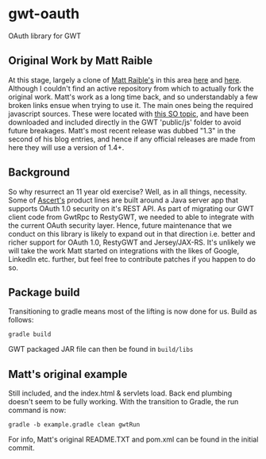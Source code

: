 # gwt-oauth

OAuth library for GWT

## Original Work by Matt Raible
At this stage, largely a clone of [Matt Raible's](https://twitter.com/mraible) in this area [here](https://raibledesigns.com/rd/entry/implementing_oauth_with_gwt) and [here](https://raibledesigns.com/rd/entry/gwt_oauth_and_linkedin_apis). Although I couldn't find an active repository from which to actually fork the original work. Matt's work as a long time back, and so understandably a few broken links ensue when trying to use it. The main ones being the required javascript sources. These were located with [this SO topic](https://stackoverflow.com/questions/37183524/http-oauth-googlecode-com-svn-code-javascript-oauth-js-is-down-please-provide), and have been downloaded and included directly in the GWT 'public/js' folder to avoid future breakages. Matt's most recent release was dubbed "1.3" in the second of his blog entries, and hence if any official releases are made from here they will use a version of 1.4+.

## Background
So why resurrect an 11 year old exercise? Well, as in all things, necessity. Some of [Ascert's](https://ascert.com) product lines are built around a Java server app that supports OAuth 1.0 security on it's REST API. As part of migrating our GWT client code from GwtRpc to RestyGWT, we needed to able to integrate with the current OAuth security layer. Hence, future maintenance that we conduct on this library is likely to expand out in that direction i.e. better and richer support for OAuth 1.0, RestyGWT and Jersey/JAX-RS. It's unlikely we will take the work Matt started on integrations with the likes of Google, LinkedIn etc. further, but feel free to contribute patches if you happen to do so.

## Package build

Transitioning to gradle means most of the lifting is now done for us. Build as follows:

```
gradle build
```

GWT packaged JAR file can then be found in `build/libs`

## Matt's original example

Still included, and the index.html & servlets load. Back end plumbing doesn't seem to be fully working. With the transition to Gradle, the run command is now:

```
gradle -b example.gradle clean gwtRun
```

For info, Matt's original README.TXT and pom.xml can be found in the initial commit.


